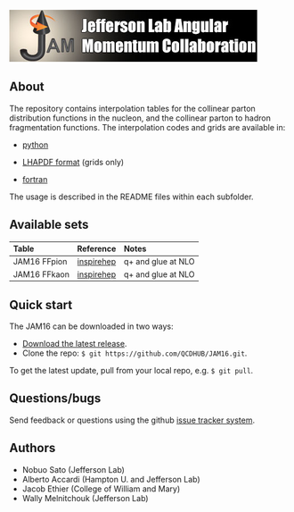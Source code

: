 [![jamlogo](gallery/jam.jpg)](http://www.jlab.org/jam)

## About
 
The repository contains interpolation tables for the collinear parton
distribution functions in the nucleon, and the collinear parton to hadron
fragmentation functions. The interpolation codes and grids are available in:

* [python](https://github.com/QCDHUB/JAM16/tree/master/python)

* [LHAPDF format](https://github.com/QCDHUB/JAM16/tree/master/LHAPDF) (grids only)

* [fortran](https://github.com/QCDHUB/JAM16/tree/master/fortran)

The usage is described in the README files within each subfolder. 

## Available sets
| Table         | Reference         | Notes                                       |
| :--           | :--:              | :--                                         |
| JAM16 FFpion  | [inspirehep][jam16] | q+ and glue at NLO                |
| JAM16 FFkaon  | [inspirehep][jam16] | q+ and glue at NLO                |

[jam16]: http://inspirehep.net/record/1485196

## Quick start
The JAM16 can be downloaded in two ways:

* [Download the latest release](https://github.com/QCDHUB/JAM16/archive/main.zip).
*  Clone the repo:  `$ git https://github.com/QCDHUB/JAM16.git`.

To get the latest update, pull from your local repo, e.g. `$ git pull`.


## Questions/bugs
Send feedback or questions using the github 
[issue tracker system](https://github.com/QCDHUB/JAM16/issues).


## Authors
* Nobuo Sato (Jefferson Lab)
* Alberto Accardi (Hampton U. and Jefferson Lab)
* Jacob Ethier (College of William and Mary)
* Wally Melnitchouk (Jefferson Lab)

